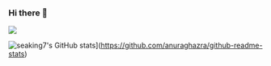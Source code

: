 ### Hi there 👋
<a href="https://opgc.me/#/users/seaking7" target="_blank"><img src="https://api.opgc.me/githubs/users/seaking7/tag/?theme=basic" /></a>

![seaking7's GitHub stats](https://github-readme-stats.vercel.app/api?username=seaking7)](https://github.com/anuraghazra/github-readme-stats)

<!--
**seaking7/seaking7** is a ✨ _special_ ✨ repository because its `README.md` (this file) appears on your GitHub profile.

Here are some ideas to get you started:

- 🔭 I’m currently working on ...
- 🌱 I’m currently learning ...
- 👯 I’m looking to collaborate on ...
- 🤔 I’m looking for help with ...
- 💬 Ask me about ...
- 📫 How to reach me: ...
- 😄 Pronouns: ...
- ⚡ Fun fact: ...
-->
